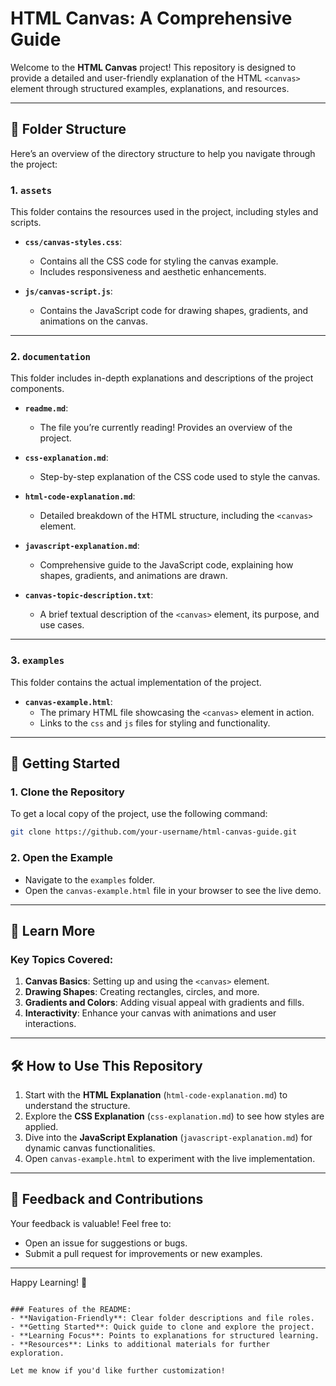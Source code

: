 # HTML Canvas: A Comprehensive Guide

Welcome to the **HTML Canvas** project! This repository is designed to provide a detailed and user-friendly explanation of the HTML `<canvas>` element through structured examples, explanations, and resources.

---

## 📂 Folder Structure

Here’s an overview of the directory structure to help you navigate through the project:

### 1. **`assets`**
This folder contains the resources used in the project, including styles and scripts.

- **`css/canvas-styles.css`**:
  - Contains all the CSS code for styling the canvas example.
  - Includes responsiveness and aesthetic enhancements.

- **`js/canvas-script.js`**:
  - Contains the JavaScript code for drawing shapes, gradients, and animations on the canvas.

---

### 2. **`documentation`**
This folder includes in-depth explanations and descriptions of the project components.

- **`readme.md`**:
  - The file you’re currently reading! Provides an overview of the project.

- **`css-explanation.md`**:
  - Step-by-step explanation of the CSS code used to style the canvas.

- **`html-code-explanation.md`**:
  - Detailed breakdown of the HTML structure, including the `<canvas>` element.

- **`javascript-explanation.md`**:
  - Comprehensive guide to the JavaScript code, explaining how shapes, gradients, and animations are drawn.

- **`canvas-topic-description.txt`**:
  - A brief textual description of the `<canvas>` element, its purpose, and use cases.

---

### 3. **`examples`**
This folder contains the actual implementation of the project.

- **`canvas-example.html`**:
  - The primary HTML file showcasing the `<canvas>` element in action.
  - Links to the `css` and `js` files for styling and functionality.

---

## 🚀 Getting Started

### 1. Clone the Repository
To get a local copy of the project, use the following command:
```bash
git clone https://github.com/your-username/html-canvas-guide.git
```

### 2. Open the Example
- Navigate to the `examples` folder.
- Open the `canvas-example.html` file in your browser to see the live demo.

---

## 📖 Learn More

### Key Topics Covered:
1. **Canvas Basics**: Setting up and using the `<canvas>` element.
2. **Drawing Shapes**: Creating rectangles, circles, and more.
3. **Gradients and Colors**: Adding visual appeal with gradients and fills.
4. **Interactivity**: Enhance your canvas with animations and user interactions.

---

## 🛠️ How to Use This Repository

1. Start with the **HTML Explanation** (`html-code-explanation.md`) to understand the structure.
2. Explore the **CSS Explanation** (`css-explanation.md`) to see how styles are applied.
3. Dive into the **JavaScript Explanation** (`javascript-explanation.md`) for dynamic canvas functionalities.
4. Open `canvas-example.html` to experiment with the live implementation.

---

## 📩 Feedback and Contributions

Your feedback is valuable! Feel free to:
- Open an issue for suggestions or bugs.
- Submit a pull request for improvements or new examples.

---

Happy Learning! 🎨
```

### Features of the README:
- **Navigation-Friendly**: Clear folder descriptions and file roles.
- **Getting Started**: Quick guide to clone and explore the project.
- **Learning Focus**: Points to explanations for structured learning.
- **Resources**: Links to additional materials for further exploration.

Let me know if you'd like further customization!